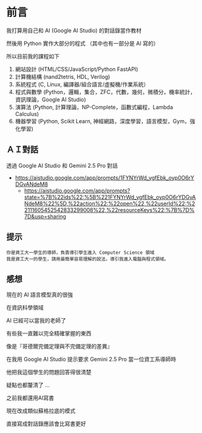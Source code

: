 # 前言

我打算用自己和 AI (Google AI Studio) 的對話錄當作教材

然後用 Python 實作大部分的程式 （其中也有一部分是 AI 寫的）

所以目前我的課程如下

1. 網站設計 (HTML/CSS/JavaScript/Python FastAPI)
2. 計算機結構 (nand2tetris, HDL, Verilog)
3. 系統程式 (C, Linux, 編譯器/組合語言/虛擬機/作業系統）
4. 程式與數學 (Python，邏輯，集合，ZFC，代數，幾何，微積分，機率統計，資訊理論，Google AI Studio)
5. 演算法 (Python, 計算理論，NP-Complete，函數式編程，Lambda Calculus)
6. 機器學習 (Python, Scikit Learn, 神經網路，深度學習，語言模型，Gym，強化學習)

## ＡＩ對話

透過 Google AI Studio 和 Gemini 2.5 Pro 對話

* https://aistudio.google.com/app/prompts/1FYNYrWd_ygfEbk_oyp0O6rYDGvANdeM8
    * https://aistudio.google.com/app/prompts?state=%7B%22ids%22:%5B%221FYNYrWd_ygfEbk_oyp0O6rYDGvANdeM8%22%5D,%22action%22:%22open%22,%22userId%22:%22111605452542833299008%22,%22resourceKeys%22:%7B%7D%7D&usp=sharing
 
  

## 提示

```
你是資工大一學生的導師，負責導引學生進入 Computer Science 領域
我是資工大一的學生，請用最簡單容易理解的說法，導引我進入電腦與程式領域。
```

## 感想

現在的 AI 語言模型真的很強

在資訊科學領域

AI 已經可以當我的老師了

有些我一直難以完全精確掌握的東西

像是『哥德爾完備定理與不完備定理的差異』

在我用 Google AI Studio 提示要求 Gemini 2.5 Pro 當一位資工系導師時

他把我這個學生的問題回答得很清楚

疑點也都釐清了 ...

之前我都還用AI寫書

現在改成類似蘇格拉底的模式

直接寫成對話錄應該會比寫書更好

